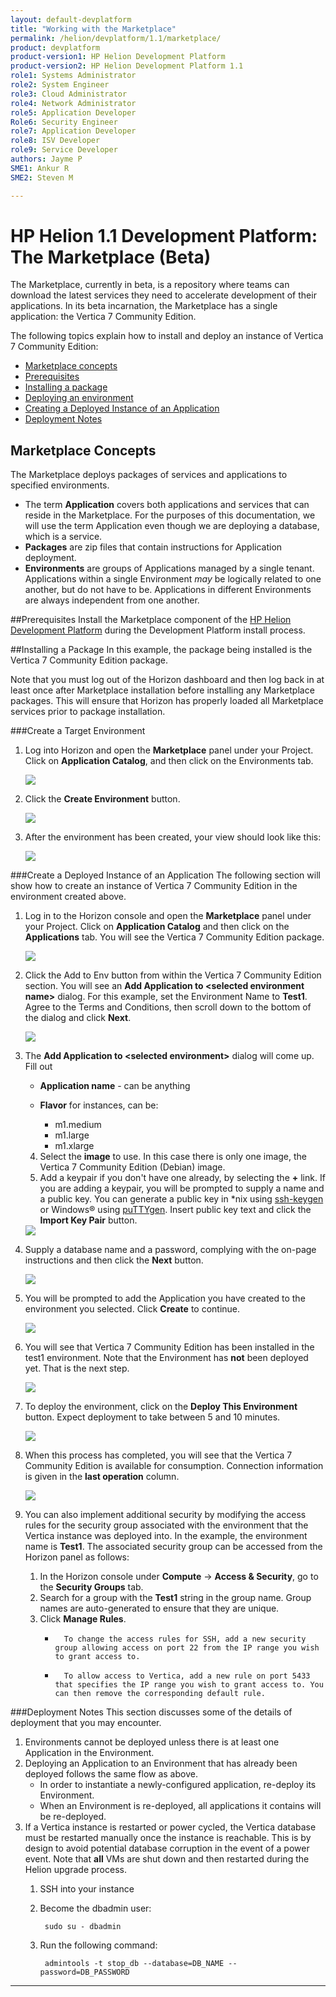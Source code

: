```yaml
---
layout: default-devplatform
title: "Working with the Marketplace"
permalink: /helion/devplatform/1.1/marketplace/
product: devplatform
product-version1: HP Helion Development Platform
product-version2: HP Helion Development Platform 1.1
role1: Systems Administrator 
role2: System Engineer
role3: Cloud Administrator
role4: Network Administrator
role5: Application Developer
Role6: Security Engineer
role7: Application Developer 
role8: ISV Developer
role9: Service Developer
authors: Jayme P
SME1: Ankur R
SME2: Steven M

---
```

<!--UNDER REVISION-->
# HP Helion 1.1 Development Platform: The Marketplace (Beta)
The Marketplace, currently in beta, is a repository where teams can download the latest services they need to accelerate development of their applications. In its beta incarnation, the Marketplace has a single application: the Vertica 7 Community Edition. 

The following topics explain how to install and deploy an instance of Vertica 7 Community Edition:

- [Marketplace concepts](#concepts)
- [Prerequisites](#prereq)
- [Installing a package](#install)
- [Deploying an environment](#create)
- [Creating a Deployed Instance of an Application](#deploy)
- [Deployment Notes](#notes)

## <a name="concepts"></a>Marketplace Concepts
The Marketplace deploys packages of services and applications to specified environments. 

- The term **Application** covers both applications and services that can reside in the Marketplace. For the purposes of this documentation, we will use the term Application even though we are deploying a database, which is a service. 
- **Packages** are zip files that contain instructions for Application deployment.
- **Environments** are groups of Applications managed by a single tenant. Applications within a single Environment *may* be logically related to one another, but do not have to be.  Applications in different Environments are always independent from one another. 

##<a name="prereq"></a>Prerequisites
Install the Marketplace component of the [HP Helion Development Platform](/helion/devplatform/1.1/install/) during the Development Platform install process.

##<a name="install"></a>Installing a Package
In this example, the package being installed is the Vertica 7 Community Edition package.

Note that you must log out of the Horizon dashboard and then log back in at least once after Marketplace installation before installing any Marketplace packages. This will ensure that Horizon has properly loaded all Marketplace services prior to package installation.  

###<a name="create"></a>Create a Target Environment
1. Log into Horizon and open the **Marketplace** panel under your Project. Click on **Application Catalog**, and then click on the Environments tab. 
 

	<img src="media/marketplace1.png"/>

1. Click the **Create Environment** button.  

	<img src="media/marketplace2.png"/>

1. After the environment has been created, your view should look like this:

	<img src="media/marketplace3.png"/>
 

###<a name="deploy"></a>Create a Deployed Instance of an Application
The following section will show how to create an instance of Vertica 7 Community Edition in the environment created above.

1. Log in to the Horizon console and open the **Marketplace** panel under your Project. Click on **Application Catalog** and then click on the **Applications** tab. You will see the Vertica 7 Community Edition package.
 
	<img src="media/marketplace4.png"/>


1. Click the Add to Env button from within the Vertica 7 Community Edition section. You will see an **Add Application to &lt;selected environment name&gt;** dialog. For this example, set the Environment Name to **Test1**. Agree to the Terms and Conditions, then scroll down to the bottom of the dialog and click **Next**.


	<img src="media/marketplace5.png"/>


1. The **Add Application to &lt;selected environment&gt;** dialog will come up. Fill out
	- **Application name** - can be anything
	
	- **Flavor** for instances, can be:
		- m1.medium
		- m1.large
		- m1.xlarge
	4. Select the **image** to use. In this case there is only one image, the Vertica 7 Community Edition (Debian) image. 
	5. Add a keypair if you don't have one already, by selecting the **+** link. If you are adding a keypair, you will be prompted to supply a name and a public key. You can generate a public key in &#42;nix using <a href="http://linux.die.net/man/1/ssh-keygen">ssh-keygen</a> or Windows&reg; using <a href="http://the.earth.li/~sgtatham/putty/0.63/htmldoc/Chapter8.html#pubkey-puttygen">puTTYgen</a>. Insert public key text and click the **Import Key Pair** button.

	<img src="media/marketplace6.png"/>
 
4. Supply a database name and a password, complying with the on-page instructions and then click the **Next** button.

	<img src="media/marketplace7new.png"/>

1. You will be prompted to add the Application you have created to the environment you selected. Click **Create** to continue. 
 
	<img src="media/marketplace8.png"/>


1. You will see that Vertica 7 Community Edition has been installed in the test1 environment. Note that the Environment has **not** been deployed yet. That is the next step.

	<img src="media/marketplace9.png"/>

1. To deploy the environment, click on the  **Deploy This Environment** button. Expect deployment to take between 5 and 10 minutes. 

	<img src="media/marketplace10.png"/>

1. When this process has completed, you will see that the Vertica 7 Community Edition is available for consumption. Connection information is given in the **last operation** column.

	<img src="media/marketplace11.png"/>


10.	You can also implement additional security by modifying the access rules for the security group associated with the environment that the Vertica instance was deployed into. In the example, the environment name is **Test1**. The associated security group can be accessed from the Horizon panel as follows:
	1.	In the Horizon console under **Compute** -> **Access & Security**, go to the **Security Groups** tab.
	2.	Search for a group with the **Test1** string in the group name. Group names are auto-generated to ensure that they are unique.
	3.	Click **Manage Rules**.
		- 		To change the access rules for SSH, add a new security group allowing access on port 22 from the IP range you wish to grant access to.
		- 		To allow access to Vertica, add a new rule on port 5433 that specifies the IP range you wish to grant access to. You can then remove the corresponding default rule.
 

###<a name="notes"></a>Deployment Notes
This section discusses some of the details of deployment that you may encounter.

1. Environments cannot be deployed unless there is at least one Application in the Environment. 
2. Deploying an Application to an Environment that has already been deployed follows the same flow as above.
	- In order to instantiate a newly-configured application, re-deploy its Environment.
	- When an Environment is re-deployed, all applications it contains will be re-deployed. 
3. If a Vertica instance is restarted or power cycled, the Vertica database must be restarted manually once the instance is reachable. This is by design to avoid potential database corruption in the event of a power event. Note that **all** VMs are shut down and then restarted during the Helion upgrade process. 
	1. SSH into your instance
	1. Become the dbadmin user:

 			sudo su - dbadmin
	  
	1. Run the following command:
	 
			admintools -t stop_db --database=DB_NAME --password=DB_PASSWORD

 ----


